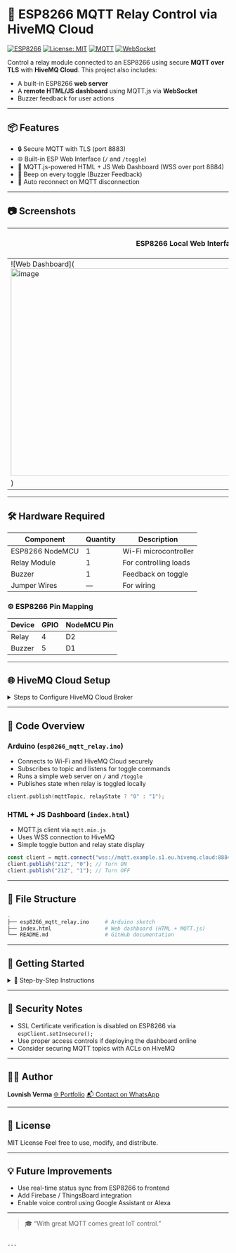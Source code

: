 # 🔌 ESP8266 MQTT Relay Control via HiveMQ Cloud

[![ESP8266](https://img.shields.io/badge/Board-ESP8266-blue)](https://www.espressif.com/en/products/socs/esp8266)
[![License: MIT](https://img.shields.io/badge/license-MIT-green.svg)](https://opensource.org/licenses/MIT)
[![MQTT](https://img.shields.io/badge/MQTT-HiveMQ-orange)](https://www.hivemq.com/mqtt-cloud-broker/)
[![WebSocket](https://img.shields.io/badge/WebSocket-WSS-blueviolet)](https://www.hivemq.com/blog/mqtt-over-websockets-with-hivemq-cloud/)

Control a relay module connected to an ESP8266 using secure **MQTT over TLS** with **HiveMQ Cloud**. This project also includes:
- A built-in ESP8266 **web server**
- A **remote HTML/JS dashboard** using MQTT.js via **WebSocket**
- Buzzer feedback for user actions

---

## 📦 Features

- 🔒 Secure MQTT with TLS (port 8883)
- 🌐 Built-in ESP Web Interface (`/` and `/toggle`)
- 📱 MQTT.js-powered HTML + JS Web Dashboard (WSS over port 8884)
- 🎵 Beep on every toggle (Buzzer Feedback)
- 🔁 Auto reconnect on MQTT disconnection

---

## 📷 Screenshots

| ESP8266 Local Web Interface | HTML + JS MQTT Dashboard |
|-----------------------------|---------------------------|
| ![Web Dashboard](<img width="797" height="473" alt="image" src="https://github.com/user-attachments/assets/04ce9176-eb2e-4a38-a297-87d658c7f6f6" />
) |

---

## 🛠️ Hardware Required

| Component        | Quantity | Description           |
|------------------|----------|-----------------------|
| ESP8266 NodeMCU  | 1        | Wi-Fi microcontroller |
| Relay Module     | 1        | For controlling loads |
| Buzzer           | 1        | Feedback on toggle    |
| Jumper Wires     | —        | For wiring            |

### ⚙️ ESP8266 Pin Mapping

| Device   | GPIO | NodeMCU Pin |
|----------|------|-------------|
| Relay    | 4    | D2          |
| Buzzer   | 5    | D1          |

---

## 🌐 HiveMQ Cloud Setup

<details>
<summary>Steps to Configure HiveMQ Cloud Broker</summary>

1. Sign up at 👉 [HiveMQ Cloud](https://www.hivemq.com/mqtt-cloud-broker/)
2. Create a **free cluster**
3. Enable **WebSocket (TLS)**
4. Create **credentials (username & password)**
5. Use:
   - MQTT Broker for ESP8266: `mqtt.example.s1.eu.hivemq.cloud` (port `8883`)
   - WSS Broker for frontend: `wss://mqtt.example.s1.eu.hivemq.cloud:8884/mqtt`

</details>

---

## 🔧 Code Overview

### Arduino (`esp8266_mqtt_relay.ino`)

- Connects to Wi-Fi and HiveMQ Cloud securely
- Subscribes to topic and listens for toggle commands
- Runs a simple web server on `/` and `/toggle`
- Publishes state when relay is toggled locally

```cpp
client.publish(mqttTopic, relayState ? "0" : "1");
````

### HTML + JS Dashboard (`index.html`)

* MQTT.js client via `mqtt.min.js`
* Uses WSS connection to HiveMQ
* Simple toggle button and relay state display

```js
const client = mqtt.connect("wss://mqtt.example.s1.eu.hivemq.cloud:8884/mqtt", options);
client.publish("212", "0"); // Turn ON
client.publish("212", "1"); // Turn OFF
```

---

## 📁 File Structure

```bash
.
├── esp8266_mqtt_relay.ino     # Arduino sketch
├── index.html                 # Web dashboard (HTML + MQTT.js)
└── README.md                  # GitHub documentation
```

---

## 🚀 Getting Started

<details>
<summary>🧠 Step-by-Step Instructions</summary>

### ✅ Arduino Setup

1. Open the sketch in Arduino IDE
2. Install required libraries:

   * ESP8266WiFi
   * WiFiClientSecure
   * PubSubClient
   * ESP8266WebServer
   * ESP8266mDNS
3. Update Wi-Fi and MQTT credentials
4. Upload to ESP8266

### 🌍 Access Local Web Interface

* Check serial monitor for IP address
* Visit: `http://<ESP-IP>/`

### 🌐 Use Web Dashboard

* Open `index.html` in browser
* Relay toggles via WSS MQTT messages

</details>

---

## 🔐 Security Notes

* SSL Certificate verification is disabled on ESP8266 via `espClient.setInsecure();`
* Use proper access controls if deploying the dashboard online
* Consider securing MQTT topics with ACLs on HiveMQ

---

## 👨‍💻 Author

**Lovnish Verma**
[🌐 Portfolio](https://lovnishverma.github.io/)
[📬 Contact on WhatsApp](https://wa.me/918894869371)

---

## 📜 License

MIT License
Feel free to use, modify, and distribute.

---

## 💡 Future Improvements

* Use real-time status sync from ESP8266 to frontend
* Add Firebase / ThingsBoard integration
* Enable voice control using Google Assistant or Alexa

---

> 🎓 “With great MQTT comes great IoT control.”

```

---

